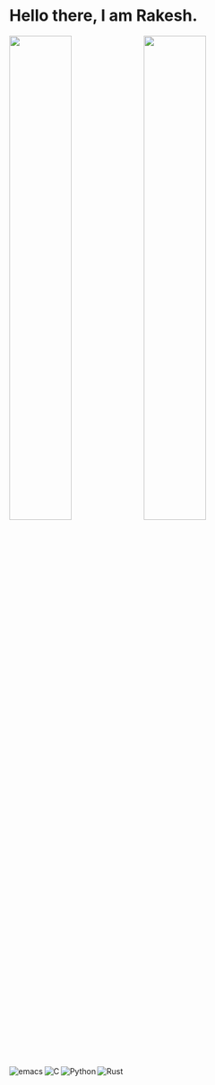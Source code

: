 # Hello there, I am Rakesh.


<img align="left" width="47%" src="https://github-readme-stats.vercel.app/api/top-langs/?username=rvbug&layout=compact" />
<img align="left"  width="47%" src="https://github-readme-stats.vercel.app/api?username=rvbug&show_icons=true&theme=dark" />

<br><br><br><br>
<img align="left" alt="emacs" src="https://img.shields.io/badge/Emacs-%237F5AB6.svg?&style=for-the-badge&logo=gnu-emacs&logoColor=white" />
<img align="left" alt="C" src="https://img.shields.io/badge/c-%2300599C.svg?style=for-the-badge&logo=c&logoColor=white" />
<img align="left" alt="Python" src="https://img.shields.io/badge/python-3670A0?style=for-the-badge&logo=python&logoColor=ffdd54" />
<img align="left" alt="Rust" src="https://img.shields.io/badge/rust-%23000000.svg?style=for-the-badge&logo=rust&logoColor=white" />

